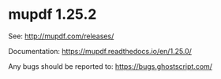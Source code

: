 # mupdf 1.25.2

See:
http://mupdf.com/releases/

Documentation:
https://mupdf.readthedocs.io/en/1.25.0/

Any bugs should be reported to:
https://bugs.ghostscript.com/
